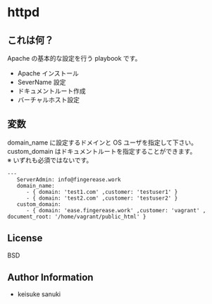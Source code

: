 httpd
=========

## これは何？

Apache の基本的な設定を行う playbook です。

- Apache インストール
- SeverName 設定
- ドキュメントルート作成
- バーチャルホスト設定

## 変数

domain_name に設定するドメインと OS ユーザを指定して下さい。  
custom_domain はドキュメントルートを指定することができます。  
※ いずれも必須ではないです。

```
---
   ServerAdmin: info@fingerease.work
   domain_name:
      - { domain: 'test1.com' ,customer: 'testuser1' }
      - { domain: 'test2.com' ,customer: 'testuser2' }
   custom_domain:
      - { domain: 'ease.fingerease.work' ,customer: 'vagrant' , document_root: '/home/vagrant/public_html' }
```

License
-------

BSD

Author Information
------------------

- keisuke sanuki 